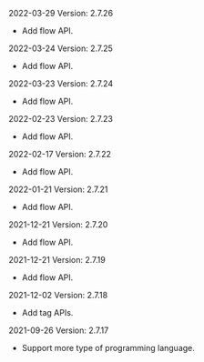 2022-03-29 Version: 2.7.26
- Add flow API.

2022-03-24 Version: 2.7.25
- Add flow API.

2022-03-23 Version: 2.7.24
- Add flow API.

2022-02-23 Version: 2.7.23
- Add flow API.

2022-02-17 Version: 2.7.22
- Add flow API.

2022-01-21 Version: 2.7.21
- Add flow API.

2021-12-21 Version: 2.7.20
- Add flow API.

2021-12-21 Version: 2.7.19
- Add flow API.

2021-12-02 Version: 2.7.18
- Add tag APIs.

2021-09-26 Version: 2.7.17
- Support more type of programming language.

